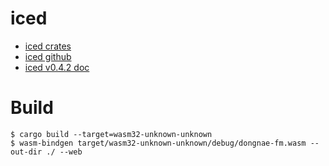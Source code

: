 
# iced
- [iced crates](https://crates.io/crates/iced)
- [iced github](https://github.com/iced-rs/iced)
- [iced v0.4.2 doc](https://docs.rs/iced/0.4.2/iced/)

# Build

```
$ cargo build --target=wasm32-unknown-unknown
$ wasm-bindgen target/wasm32-unknown-unknown/debug/dongnae-fm.wasm --out-dir ./ --web
```

